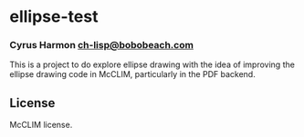 # ellipse-test
### Cyrus Harmon <ch-lisp@bobobeach.com>

This is a project to do explore ellipse drawing with the idea of improving the ellipse drawing code in McCLIM, particularly in the PDF backend.

## License

McCLIM license.

